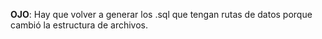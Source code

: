 **OJO**: Hay que volver a generar los .sql que tengan rutas de datos porque cambió la estructura de archivos.
